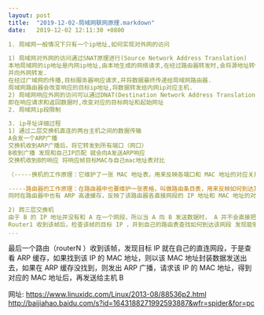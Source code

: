 ```yaml
---
layout: post
title:  "2019-12-02-局域网联网原理.markdown"
date:   2019-12-02 12:11:30 +0800

1. 局域网一般情况下只有一个ip地址,如何实现对外网的访问

1) 局域网对外网的访问通过SNAT原理进行(Source Network Address Translation)
本地局域网的ip地址是内网ip地址,由本地生成的网络请求,在经过路由器转发时,会将源地址转化为局域网的独立ip地址
并向外网转发.
在经过广域网的传播,目标服务器响应请求,并将数据最终传递给局域网路由器.
局域网路由器会改变响应的目标ip地址,将数据转发给内网ip对应主机.
2) 局域网响应外网的访问可以通过DNAT(Destination Network Address Translation)
即在响应请求和返回数据时,改变对应的目标网址和起始网址
2. 局域网ip段限制

3. ip寻址详细过程
1) 通过二层交换机直连的两台主机之间的数据传输
A会发一个ARP广播
交换机收到ARP广播后，将它转发到所有端口（网口）
B收到广播 发现和自己IP匹配 就会向A发送ARP响应
交换机收到B的响应 将响应帧目标MAC与自己mac地址表对比

（-----换机的工作原理：它维护了一张 MAC 地址表，用来反映各端口和 MAC 地址的对应关系，以便做好数据转发工作

-----路由器的工作原理：在路由器中也要维护一张表格，叫做路由条目表，用来反映如何到达某个 IP 地址网段，
同时在路由器中也有 ARP 高速缓存，反映了该路由器各直接网段的 IP 地址和 MAC 地址的对应关系 ）

2) 跨三层交换机
由于 B 的 IP 地址并没有和 A 在一个网段，所以当 A 向 B 发送数据时， A 并不会直接把数据给 B ，而是交给自己的网关，所以 A 首先会 ARP 广播请求 网关 的 MAC 地址 A 得到网关的 MAC 地址后，以它为数据帧的目标 MAC 地址进行封装数据，并发送出去
Router1 收到该帧后，检查该帧的目标 IP ，并到自己的路由表查找如何到达该网段 发现能够到，并且下一跳地址是 routerB 的 s0 端口，于是将数据重新封装，将源地址改为 s0 端口 MAC 地址，目标 MAC 地址改为 router2 的 s0 端口 MAC 址址，并发送给 router2
...
```

最后一个路由（routerN ）收到该帧，发现目标 IP 就在自己的直连网段，于是查看 ARP 缓存，如果找到该 IP 的 MAC 地址，则以该 MAC 地址封装数据发送出去，如果在 ARP 缓存没找到，则发出 ARP 广播，请求该 IP 的 MAC 地址，得到对应的 MAC 地址后，再发送给主机 B

网址:
 https://www.linuxidc.com/Linux/2013-08/88536p2.html
 http://baijiahao.baidu.com/s?id=1643188271992593887&wfr=spider&for=pc
 
    